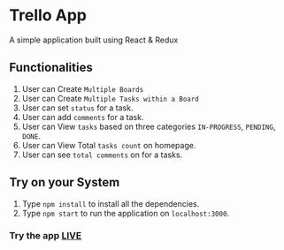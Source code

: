 # Trello App

A simple application built using React &amp; Redux

## Functionalities

1. User can Create `Multiple Boards`
2. User can Create `Multiple Tasks within a Board`
3. User can set `status` for a task.
4. User can add `comments` for a task.
5. User can View `tasks` based on three categories `IN-PROGRESS`, `PENDING`, `DONE`.
6. User can View Total `tasks count` on homepage.
7. User can see `total comments` on for a tasks.

## Try on your System

1. Type `npm install` to install all the dependencies.
2. Type `npm start` to run the application on `localhost:3000`.

### Try the app [LIVE](https://trello-live.netlify.app/)
